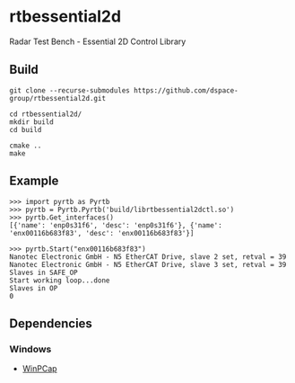 # rtbessential2d
Radar Test Bench - Essential 2D Control Library

## Build
```
git clone --recurse-submodules https://github.com/dspace-group/rtbessential2d.git

cd rtbessential2d/
mkdir build
cd build

cmake ..
make
```

## Example
```
>>> import pyrtb as Pyrtb
>>> pyrtb = Pyrtb.Pyrtb('build/librtbessential2dctl.so')
>>> pyrtb.Get_interfaces()
[{'name': 'enp0s31f6', 'desc': 'enp0s31f6'}, {'name': 'enx00116b683f83', 'desc': 'enx00116b683f83'}]

>>> pyrtb.Start("enx00116b683f83")
Nanotec Electronic GmbH - N5 EtherCAT Drive, slave 2 set, retval = 39
Nanotec Electronic GmbH - N5 EtherCAT Drive, slave 3 set, retval = 39
Slaves in SAFE_OP
Start working loop...done
Slaves in OP
0
```

## Dependencies

### Windows
- [WinPCap](https://www.winpcap.org/)
